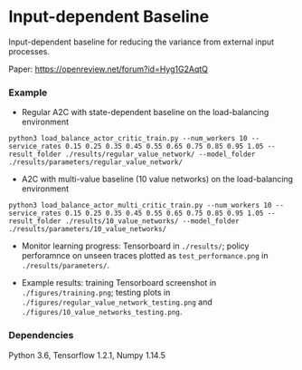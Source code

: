 # Input-dependent Baseline
Input-dependent baseline for reducing the variance from external input processes.

Paper: https://openreview.net/forum?id=Hyg1G2AqtQ

### Example
- Regular A2C with state-dependent baseline on the load-balancing environment
```
python3 load_balance_actor_critic_train.py --num_workers 10 --service_rates 0.15 0.25 0.35 0.45 0.55 0.65 0.75 0.85 0.95 1.05 --result_folder ./results/regular_value_network/ --model_folder ./results/parameters/regular_value_network/
```

- A2C with multi-value baseline (10 value networks) on the load-balancing environment
```
python3 load_balance_actor_multi_critic_train.py --num_workers 10 --service_rates 0.15 0.25 0.35 0.45 0.55 0.65 0.75 0.85 0.95 1.05 --result_folder ./results/10_value_networks/ --model_folder ./results/parameters/10_value_networks/
```

- Monitor learning progress: Tensorboard in `./results/`; policy perforamnce on unseen traces plotted as `test_performance.png` in `./results/parameters/`.

- Example results: training Tensorboard screenshot in `./figures/training.png`; testing plots in `./figures/regular_value_network_testing.png` and `./figures/10_value_networks_testing.png`.

### Dependencies
Python 3.6, Tensorflow 1.2.1, Numpy 1.14.5
